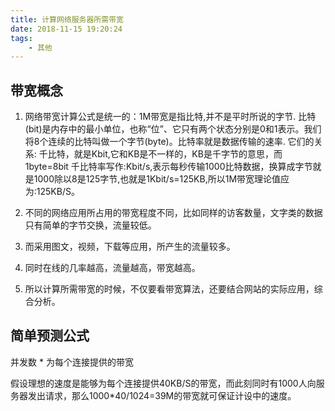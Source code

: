 ```yaml
---
title: 计算网络服务器所需带宽
date: 2018-11-15 19:20:24
tags:
    - 其他
---
```

## 带宽概念
1. 网络带宽计算公式是统一的：1M带宽是指比特,并不是平时所说的字节.
比特(bit)是内存中的最小单位，也称“位”、它只有两个状态分别是0和1表示。我们将8个连续的比特叫做一个字节(byte)。比特率就是数据传输的速率. 它们的关系:
千比特，就是Kbit,它和KB是不一样的，KB是千字节的意思，而1byte=8bit
千比特率写作:Kbit/s,表示每秒传输1000比特数据，换算成字节就是1000除以8是125字节,也就是1Kbit/s=125KB,所以1M带宽理论值应为:125KB/S。

2. 不同的网络应用所占用的带宽程度不同，比如同样的访客数量，文字类的数据只有简单的字节交换，流量较低。

3. 而采用图文，视频，下载等应用，所产生的流量较多。

4. 同时在线的几率越高，流量越高，带宽越高。

5. 所以计算所需带宽的时候，不仅要看带宽算法，还要结合网站的实际应用，综合分析。

## 简单预测公式

并发数 * 为每个连接提供的带宽

假设理想的速度是能够为每个连接提供40KB/S的带宽，而此刻同时有1000人向服务器发出请求，那么1000*40/1024=39M的带宽就可保证计设中的速度。

